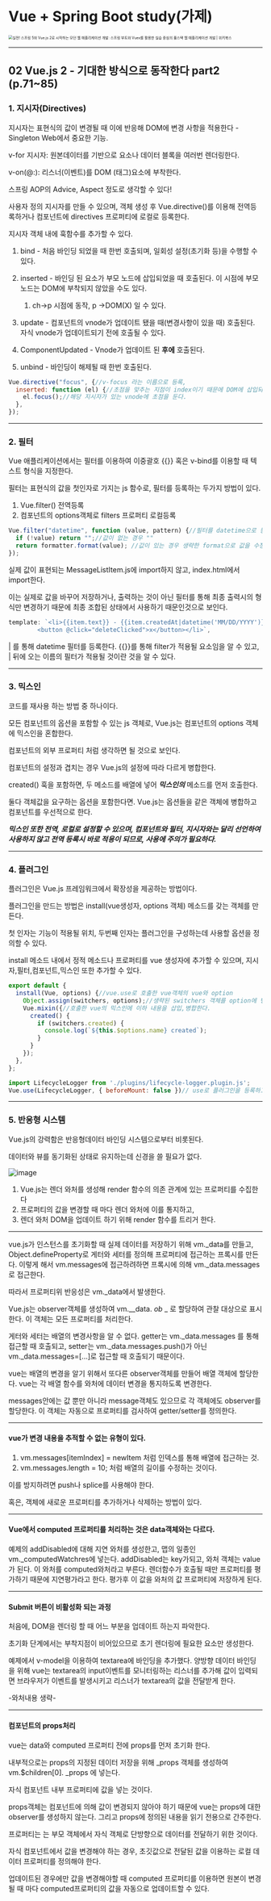 # Vue + Spring Boot study(가제)

<img src="https://wikibook.co.kr/images/cover/l/9791158391850.jpg" alt="실전! 스프링 5와 Vue.js 2로 시작하는 모던 웹 애플리케이션 개발: 스프링 부트와 Vuex를 활용한 실습 중심의 풀스택 웹  애플리케이션 개발 | 위키북스" style="zoom:50%;" />

---

## 02 Vue.js 2 - 기대한 방식으로 동작한다 part2 (p.71~85)

### 1. 지시자(Directives)

지시자는 표현식의 값이 변경될 때 이에 반응해 DOM에 변경 사항을 적용한다 - Singleton Web에서 중요한 기능.

v-for 지시자: 원본데이터를 기반으로 요소나 데이터 블록을 여러번 렌더링한다.

v-on(@:): 리스너(이벤트)를 DOM (태그)요소에 부착한다.

스프링 AOP의 Advice, Aspect 정도로 생각할 수 있다!



사용자 정의 지시자를 만들 수 있으며, 객체 생성 후 Vue.directive()를 이용해 전역등록하거나 컴포넌트에 directives 프로퍼티에 로컬로 등록한다.



지시자 객체 내에 훅함수를 추가할 수 있다.

1. bind - 처음 바인딩 되었을 때 한번 호출되며, 일회성 설정(초기화 등)을 수행할 수 있다.

2. inserted - 바인딩 된 요소가 부모 노드에 삽입되었을 때 호출된다. 이 시점에 부모노드는 DOM에 부착되지 않았을 수도 있다.

   1. ch->p 시점에 동작, p ->DOM(X) 일 수 있다.

      

3. update - 컴포넌트의 vnode가 업데이트 됐을 때(변경사항이 있을 때) 호출된다. 자식 vnode가 업데이트되기 전에 호출될 수 있다.

   

4. ComponentUpdated - Vnode가 업데이트 된 **후에** 호출된다.

   

5. unbind - 바인딩이 해제될 때 한번 호출된다.



```js
Vue.directive("focus", {//v-focus 라는 이름으로 등록,
  inserted: function (el) {//초점을 맞추는 지점이 index이기 때문에 DOM에 삽입되는 시점 insertd
    el.focus();//해당 지시자가 있는 vnode에 초점을 둔다.
  },
});

```



---

### 2. 필터

Vue 애플리케이션에서는 필터를 이용하여 이중괄호 {{}} 혹은 v-bind를 이용할 때 텍스트 형식을 지정한다.

필터는 표현식의 값을 첫인자로 가지는 js 함수로, 필터를 등록하는 두가지 방법이 있다.

1. Vue.filter() 전역등록
2. 컴포넌트의 options객체로 filters 프로퍼티 로컬등록

```js
Vue.filter("datetime", function (value, pattern) {//필터를 datetime으로 등록
  if (!value) return "";//값이 없는 경우 ""
  return formatter.format(value); //값이 있는 경우 생략한 format으로 값을 수정하여 반환
});

```



실제 값이 표현되는 MessageListItem.js에 import하지 않고, index.html에서 import한다.

이는 실제로 값을 바꾸어 저장하거나, 출력하는 것이 아닌 필터를 통해 최종 출력시의 형식만 변경하기 때문에 최종 조합된 상태에서 사용하기 때문인것으로 보인다.



```js
template: `<li>{{item.text}} - {{item.createdAt|datetime('MM/DD/YYYY')}}
        <button @click="deleteClicked">x</button></li>`,
```

| 를 통해 datetime 필터를 등록한다. {{}}를 통해 filter가 적용될 요소임을 알 수 있고, | 뒤에 오는 이름의 필터가 적용될 것이란 것을 알 수 있다.



---

### 3. 믹스인

코드를 재사용 하는 방법 중 하나이다.

모든 컴포넌트의 옵션을 포함할 수 있는 js 객체로, Vue.js는 컴포넌트의  options 객체에 믹스인을 혼합한다.

컴포넌트의 외부 프로퍼티 처럼 생각하면 될 것으로 보인다.



컴포넌트의 설정과 겹치는 경우 Vue.js의 설정에 따라 다르게 병합한다.

created() 훅을 포함하면, 두 메소드를 배열에 넣어 ***믹스인의*** 메소드를 먼저 호출한다.

둘다 객체값을 요구하는 옵션을 포함한다면. Vue.js는 옵션들을 같은 객체에 병합하고 컴포넌트를 우선적으로 한다.



***믹스인 또한 전역, 로컬로 설정할 수 있으며, 컴포넌트와 필터, 지시자와는 달리 선언하여 사용하지 않고 전역 등록시 바로 적용이 되므로, 사용에 주의가 필요하다.***

---

### 4. 플러그인

플러그인은 Vue.js 프레임워크에서 확장성을 제공하는 방법이다.

플러그인을 만드는 방법은 install(vue생성자, options 객체) 메소드를 갖는 객체를 만든다.

첫 인자는 기능이 적용될 위치, 두번째 인자는 플러그인을 구성하는데 사용할 옵션을 정의할 수 있다.



install 메소드 내에서 정적 메소드나 프로퍼티를 vue 생성자에 추가할 수 있으며, 지시자,필터,컴포넌트,믹스인 또한 추가할 수 있다.

```js
export default {
  install(Vue, options) {//vue.use로 호출한 vue객체의 vue와 option
    Object.assign(switchers, options);//생략된 switchers 객체를 option에 병합한다.
    Vue.mixin({//호출한 vue의 믹스인에 이하 내용을 삽입,병합한다.
      created() {
        if (switchers.created) {
          console.log(`${this.$options.name} created`);
        }
      }
    });
  },
};
```

```js
import LifecycleLogger from './plugins/lifecycle-logger.plugin.js';
Vue.use(LifecycleLogger, { beforeMount: false })// use로 플러그인을 등록하고, 값을 변경할 수 있다.
```

---

### 5. 반응형 시스템

Vue.js의 강력함은 반응형데이터 바인딩 시스템으로부터 비롯된다.

데이터와 뷰를 동기화된 상태로 유지하는데 신경을 쓸 필요가 없다.

![image](https://user-images.githubusercontent.com/65153512/135800191-fc5caeb5-1cf0-483a-815f-cd5e21eebf4f.png)

1. Vue.js는 렌더 와처를 생성해 render 함수의 의존 관계에 있는 프로퍼티를 수집한다
2. 프로퍼티의 값을 변경할 때 마다 렌더 와처에 이를 통지하고,  
3. 렌더 와처 DOM을 업데이트 하기 위해 render 함수를 트리거 한다.

---

vue.js가 인스턴스를 초기화할 때 실제 데이터를 저장하기 위해 vm._data를 만들고, Object.defineProperty로 게터와 세터를 정의해 프로퍼티에 접근하는 프록시를 만든다. 이렇게 해서 vm.messages에 접근하려하면 프록시에 의해 vm._data.messages로 접근한다.

따라서 프로퍼티위 반응성은 vm._data에서 발생한다.



Vue.js는 observer객체를 생성하여 vm.__data. _ob_ _ 로 할당하여 관찰 대상으로 표시한다. 이 객체는 모든 프로퍼티를 처리한다.



게터와 세터는 배열의 변경사항을 알 수 없다. getter는 vm._data.messages 를 통해 접근할 때 호출되고, setter는 vm._data.messages.push()가 아닌 vm._data.messages=[...]로 접근할 때 호출되기 때문이다.

vue는 배열의 변경을 알기 위해서 또다른 observer객체를 만들어 배열 객체에 할당한다. vue는 각 배열 함수를 와처에 데이터 변경을 통지하도록 변경한다.

messages안에는 값 뿐만 아니라 message객체도 있으므로 각 객체에도 observer를 할당한다. 이 객체는 자동으로 프로퍼티를 검사하여 getter/setter를 정의한다.

---

#### vue가 변경 내용을 추적할 수 없는 유형이 있다.

1. vm.messages[itemIndex] = newItem 처럼 인덱스를 통해 배열에 접근하는 것.
2. vm.messages.length = 10; 처럼 배열의 길이를 수정하는 것이다.

이를 방지하려면 push나 splice를 사용해야 한다.

혹은, 객체에 새로운 프로퍼티를 추가하거나 삭제하는 방법이 있다.

---

#### Vue에서 computed 프로퍼티를 처리하는 것은 data객체와는 다르다.

예제의 addDisabled에 대해 지연 와처를 생성한고, 맵의 일종인 vm._computedWatchres에 넣는다. addDisabled는 key가되고, 와처 객체는 value가 된다. 이 와처를 computed와처라고 부른다. 렌더함수가 호출될 때만 프로퍼티를 평가하기 때문에 지연평가라고 한다. 평가후 이 값을 와처의 값 프로퍼티에 저장하게 된다.

---

#### Submit 버튼이 비활성화 되는 과정

처음에, DOM을 렌더링 할 때 어느 부분을 업데이트 하는지 파악한다.

초기화 단계에서는 부착지점이 비어있으므로 초기 렌더링에 필요한 요소만 생성한다.

예제에서 v-model을 이용하여 textarea에 바인딩을 추가했다. 양방향 데이터 바인딩을 위해 vue는 textarea의 input이벤트를 모니터링하는 리스너를 추가해 값이 입력되면 브라우저가 이벤트를 발생시키고 리스너가 textarea의 값을 전달받게 한다.

-와처내용 생략-

---

#### 컴포넌트의 props처리

vue는 data와 computed 프로퍼티 전에 props를 먼저 초기화 한다.

내부적으로는 props의 지정된 데이터 저장을 위해 _props 객체를 생성하여 vm.$children[0]. _props 에 넣는다.

자식 컴포넌트 내부 프로퍼티에 값을 넣는 것이다.



props객체는 컴포넌트에 의해 값이 변경되지 않아야 하기 때문에 vue는 props에 대한 observer를 생성하지 않는다. 그리고 props에 정의된 내용을 읽기 전용으로 간주한다.



프로퍼티는 는 부모 객체에서 자식 객체로 단방향으로 데이터를 전달하기 위한 것이다.

자식 컴포넌트에서 값을 변경해야 하는 경우, 초깃값으로 전달된 값을 이용하는 로컬 데이터 프로퍼티를 정의해야 한다.

업데이트된 경우에만 값을 변경해야할 때 computed 프로퍼티를 이용하면 원본이 변경될 때 마다 computed프로퍼티의 값을 자동으로 업데이트할 수 있다.

